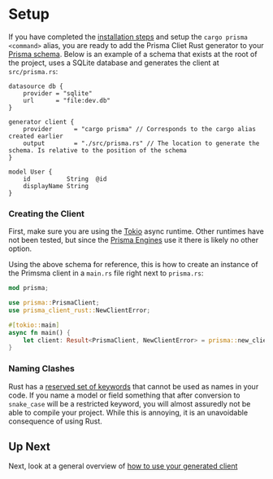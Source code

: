 # Setup

If you have completed the [installation steps](01-installation.md) and setup the `cargo prisma <command>` alias, you are ready to add the Prisma Cliet Rust generator to your [Prisma schema](https://www.prisma.io/docs/concepts/components/prisma-schema). Below is an example of a schema that exists at the root of the project, uses a SQLite database and generates the client at `src/prisma.rs`:

```prisma
datasource db {
    provider = "sqlite"
    url      = "file:dev.db"
}

generator client {
    provider      = "cargo prisma" // Corresponds to the cargo alias created earlier
    output        = "./src/prisma.rs" // The location to generate the schema. Is relative to the position of the schema
}

model User {
    id          String  @id
    displayName String
}
```

### Creating the Client

First, make sure you are using the [Tokio](https://github.com/tokio-rs/tokio) async runtime. Other runtimes have not been tested, but since the [Prisma Engines](https://github.com/prisma/prisma-engines) use it there is likely no other option.

Using the above schema for reference, this is how to create an instance of the Primsma client in a `main.rs` file right next to `prisma.rs`:

```rust
mod prisma;

use prisma::PrismaClient;
use prisma_client_rust::NewClientError;

#[tokio::main]
async fn main() {
    let client: Result<PrismaClient, NewClientError> = prisma::new_client().await;
}
```

### Naming Clashes

Rust has a [reserved set of keywords](https://doc.rust-lang.org/reference/keywords.html) that cannot be used as names in your code. If you name a model or field something that after conversion to `snake_case` will be a restricted keyword, you will almost assuredly not be able to compile your project.
While this is annoying, it is an unavoidable consequence of using Rust.

## Up Next

Next, look at a general overview of [how to use your generated client](03-overview.md)
